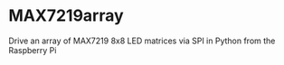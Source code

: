 MAX7219array
============

Drive an array of MAX7219 8x8 LED matrices via SPI in Python from the Raspberry Pi

